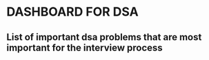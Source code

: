 # DASHBOARD FOR DSA

## List of important dsa problems that are most important for the interview process
